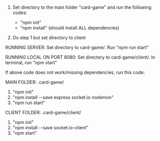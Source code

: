 
1) Set directory to the main folder "card-game" and run the following codes:
	- "npm init"
	- "npm install" (should install ALL dependencies)

2) Do step 1 but set directory to client


RUNNING SERVER:
Set directory to card-game/. Run "npm run start"

RUNNING LOCAL ON PORT 8080:
Set directory to card-game/client/. In terminal, run "npm start"


If above code does not work/missing dependencies, run this code:

MAIN FOLDER: .card-game/
1) "npm init"
2) "npm install --save express socket.io nodemon"
3) "npm run start"

CLIENT FOLDER: .card-game/client/
1) "npm init"
2) "npm install --save socket.io-client"
3) "npm start"

